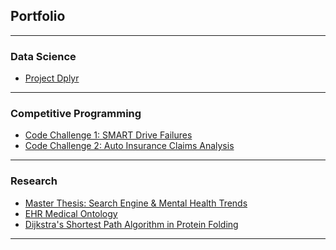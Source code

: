 ## Portfolio

---

### Data Science

- [Project Dplyr](https://github.com/SQLDataNinja/Portfolio_DataScience/tree/master/Projects_R/Project_Dplyr)

<!-- [Project 1 Title](/sample_page) -->
<!-- <img src="images/dummy_thumbnail.jpg?raw=true"/> -->

<!-- --- -->
<!-- [Project 2 Title](/pdf/sample_presentation.pdf) -->
<!-- <img src="images/dummy_thumbnail.jpg?raw=true"/> -->

<!-- --- -->
<!-- [Project 3 Title](http://example.com/) -->
<!-- <img src="images/dummy_thumbnail.jpg?raw=true"/> -->

--- 

### Competitive Programming

- [Code Challenge 1: SMART Drive Failures](https://github.com/SQLDataNinja/Portfolio_DataScience/tree/master/Challenges_Python/C1_SMARTDriveFailures)
- [Code Challenge 2: Auto Insurance Claims Analysis](https://github.com/SQLDataNinja/Portfolio_DataScience/tree/master/Challenges_Python/C2_AutoInsurance)

---

### Research

- [Master Thesis: Search Engine & Mental Health Trends](https://github.com/SQLDataNinja/Portfolio_DataScience/tree/master/Challenges_Python/C1_SMARTDriveFailures)
- [EHR Medical Ontology](https://github.com/SQLDataNinja/Portfolio_DataScience/tree/master/Challenges_Python/C2_AutoInsurance)
- [Dijkstra's Shortest Path Algorithm in Protein Folding](http://example.com/)

---



<!-- <p style="font-size:11px">Page template forked from <a href="https://github.com/evanca/quick-portfolio">evanca</a></p> -->
<!-- Remove above link if you don't want to attibute -->
